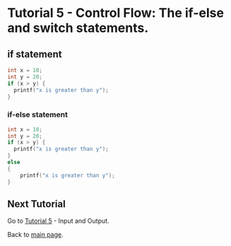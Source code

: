 # Tutorial 5 - Control Flow: The if-else and switch statements.



## if statement


```cpp
int x = 10;
int y = 20;
if (x > y) {
  printf("x is greater than y");
}
```


### if-else statement

```cpp
int x = 10;
int y = 20;
if (x > y) {
  printf("x is greater than y");
}
else
{
    printf("x is greater than y");
}
```



## Next Tutorial
Go to [Tutorial 5](../tutorial2/ReadMe.md) - Input and Output.

Back to [main page](../../README.md).